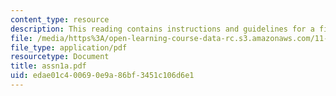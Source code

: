 ```yaml
---
content_type: resource
description: This reading contains instructions and guidelines for a field report.
file: /media/https%3A/open-learning-course-data-rc.s3.amazonaws.com/11-328j-urban-design-skills-observing-interpreting-and-representing-the-city-fall-2004/edae01c400690e9a86bf3451c106d6e1_assn1a.pdf
file_type: application/pdf
resourcetype: Document
title: assn1a.pdf
uid: edae01c4-0069-0e9a-86bf-3451c106d6e1
---
```

